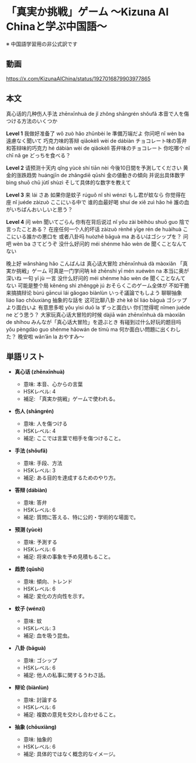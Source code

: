 # 「真実か挑戦」ゲーム 〜Kizuna AI Chinaと学ぶ中国語〜
※ 中国語学習用の非公式訳です

## 動画
https://x.com/KizunaAIChina/status/1927016879903977865

## 本文

真心话的几种伤人手法
zhēnxīnhuà de jǐ zhǒng shāngrén shǒufǎ
本音で人を傷つける方法のいくつか

**Level 1**
我做好准备了
wǒ zuò hǎo zhǔnbèi le
準備万端だよ
你问吧
nǐ wèn ba
遠慮なく聞いて
巧克力味的答辩
qiǎokèlì wèi de dábiàn
チョコレート味の答弁
和答辩味的巧克力
hé dábiàn wèi de qiǎokèlì
答弁味のチョコレート
你吃哪个
nǐ chī nǎ ge
どっちを食べる？

**Level 2**
请预测十天内
qǐng yùcè shí tiān nèi
今後10日間を予測してください
黄金的涨跌趋势
huángjīn de zhǎngdiē qūshì
金の値動きの傾向
并说出具体数字
bìng shuō chū jùtǐ shùzì
そして具体的な数字を教えて

**Level 3**
来
lái
さあ
如果你是蚊子
rúguǒ nǐ shì wénzi
もし君が蚊なら
你觉得在座
nǐ juéde zàizuò
ここにいる中で
谁的血最好喝
shuí de xiě zuì hǎo hē
誰の血がいちばんおいしいと思う？

**Level 4**
问
wèn
聞いてごらん
你有在背后说过
nǐ yǒu zài bèihòu shuō guo
陰で言ったことある？
在座任何一个人的坏话
zàizuò rènhé yīge rén de huàihuà
ここにいる誰かの悪口を
或者八卦吗
huòzhě bāguà ma
あるいはゴシップを？
问吧
wèn ba
さてどうぞ
没什么好问的
méi shénme hǎo wèn de
聞くことなんてない

晚上好
wǎnshàng hǎo
こんばんは
真心话大冒险
zhēnxīnhuà dà màoxiǎn
「真実か挑戦」ゲーム
可真是一门学问呐
kě zhēnshi yī mén xuéwèn na
本当に奥が深いね
一句
yī jù
一言
没什么好问的
méi shénme hǎo wèn de
聞くことなんてない
可能是整个局
kěnéng shì zhěnggè jú
おそらくこのゲーム全体が
不如干脆来搞搞辩论
bùrú gāncuì lái gǎogao biànlùn
いっそ議論でもしよう
聊聊抽象
liáo liao chōuxiàng
抽象的な話を
这可比聊八卦
zhè kě bǐ liáo bāguà
ゴシップより面白いよ
有意思多啦
yǒu yìsi duō la
ずっと面白い
你们觉得呢
nǐmen juéde ne
どう思う？
大家玩真心话大冒险的时候
dàjiā wán zhēnxīnhuà dà màoxiǎn de shíhou
みんなが「真心话大冒险」を遊ぶとき
有碰到过什么好玩的题目吗
yǒu pèngdào guo shénme hǎowán de tímù ma
何か面白い問題に出くわした？
晚安啦
wǎn’ān la
おやすみ～

## 単語リスト

* **真心话 (zhēnxīnhuà)**

  * 意味: 本音、心からの言葉
  * HSKレベル: 4
  * 補足: 「真実か挑戦」ゲームで使われる。

* **伤人 (shāngrén)**

  * 意味: 人を傷つける
  * HSKレベル: 4
  * 補足: ここでは言葉で相手を傷つけること。

* **手法 (shǒufǎ)**

  * 意味: 手段、方法
  * HSKレベル: 3
  * 補足: ある目的を達成するためのやり方。

* **答辩 (dábiàn)**

  * 意味: 答弁
  * HSKレベル: 6
  * 補足: 質問に答える、特に公的・学術的な場面で。

* **预测 (yùcè)**

  * 意味: 予測する
  * HSKレベル: 6
  * 補足: 将来の事象を予め見積もること。

* **趋势 (qūshì)**

  * 意味: 傾向、トレンド
  * HSKレベル: 6
  * 補足: 変化の方向性を示す。

* **蚊子 (wénzi)**

  * 意味: 蚊
  * HSKレベル: 3
  * 補足: 血を吸う昆虫。

* **八卦 (bāguà)**

  * 意味: ゴシップ
  * HSKレベル: 6
  * 補足: 他人の私事に関するうわさ話。

* **辩论 (biànlùn)**

  * 意味: 討論する
  * HSKレベル: 6
  * 補足: 複数の意見を交わし合わせること。

* **抽象 (chōuxiàng)**

  * 意味: 抽象的
  * HSKレベル: 6
  * 補足: 具体的ではなく概念的なイメージ。
